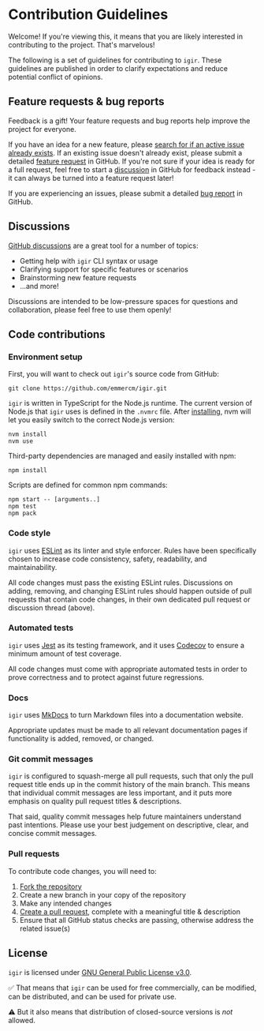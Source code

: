 # Contribution Guidelines

Welcome! If you're viewing this, it means that you are likely interested in contributing to the project. That's marvelous!

The following is a set of guidelines for contributing to `igir`. These guidelines are published in order to clarify expectations and reduce potential conflict of opinions.

## Feature requests & bug reports

Feedback is a gift! Your feature requests and bug reports help improve the project for everyone.

If you have an idea for a new feature, please [search for if an active issue already exists](https://github.com/emmercm/igir/issues). If an existing issue doesn't already exist, please submit a detailed [feature request](https://github.com/emmercm/igir/issues/new/choose) in GitHub. If you're not sure if your idea is ready for a full request, feel free to start a [discussion](https://github.com/emmercm/igir/discussions) in GitHub for feedback instead - it can always be turned into a feature request later!

If you are experiencing an issues, please submit a detailed [bug report](https://github.com/emmercm/igir/issues/new/choose) in GitHub.

## Discussions

[GitHub discussions](https://github.com/emmercm/igir/discussions) are a great tool for a number of topics:

- Getting help with `igir` CLI syntax or usage
- Clarifying support for specific features or scenarios
- Brainstorming new feature requests
- ...and more!

Discussions are intended to be low-pressure spaces for questions and collaboration, please feel free to use them openly!

## Code contributions

### Environment setup

First, you will want to check out `igir`'s source code from GitHub:

```shell
git clone https://github.com/emmercm/igir.git
```

`igir` is written in TypeScript for the Node.js runtime. The current version of Node.js that `igir` uses is defined in the `.nvmrc` file. After [installing](https://github.com/nvm-sh/nvm#installing-and-updating), nvm will let you easily switch to the correct Node.js version:

```shell
nvm install
nvm use
```

Third-party dependencies are managed and easily installed with npm:

```shell
npm install
```

Scripts are defined for common npm commands:

```shell
npm start -- [arguments..]
npm test
npm pack
```

### Code style

`igir` uses [ESLint](https://eslint.org/) as its linter and style enforcer. Rules have been specifically chosen to increase code consistency, safety, readability, and maintainability.

All code changes must pass the existing ESLint rules. Discussions on adding, removing, and changing ESLint rules should happen outside of pull requests that contain code changes, in their own dedicated pull request or discussion thread (above).

### Automated tests

`igir` uses [Jest](https://jestjs.io/) as its testing framework, and it uses [Codecov](https://about.codecov.io/) to ensure a minimum amount of test coverage.

All code changes must come with appropriate automated tests in order to prove correctness and to protect against future regressions.

### Docs

`igir` uses [MkDocs](https://www.mkdocs.org/) to turn Markdown files into a documentation website.

Appropriate updates must be made to all relevant documentation pages if functionality is added, removed, or changed.

### Git commit messages

`igir` is configured to squash-merge all pull requests, such that only the pull request title ends up in the commit history of the main branch. This means that individual commit messages are less important, and it puts more emphasis on quality pull request titles & descriptions.

That said, quality commit messages help future maintainers understand past intentions. Please use your best judgement on descriptive, clear, and concise commit messages.

### Pull requests

To contribute code changes, you will need to:

1. [Fork the repository](https://github.com/emmercm/igir/fork)
2. Create a new branch in your copy of the repository
3. Make any intended changes
4. [Create a pull request](https://github.com/emmercm/igir/compare), complete with a meaningful title & description
5. Ensure that all GitHub status checks are passing, otherwise address the related issue(s)

## License

`igir` is licensed under [GNU General Public License v3.0](https://github.com/emmercm/igir/blob/main/LICENSE).

✅ That means that `igir` can be used for free commercially, can be modified, can be distributed, and can be used for private use.

⚠️ But it also means that distribution of closed-source versions is _not_ allowed.
